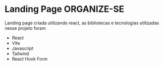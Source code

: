 # Landing Page ORGANIZE-SE 

Landing page criada utilizando react, as bibliotecas e tecnologias utilizadas nesse projeto foram
- React
- Vite
- Javascript
- Tailwind
- React Hook Form
